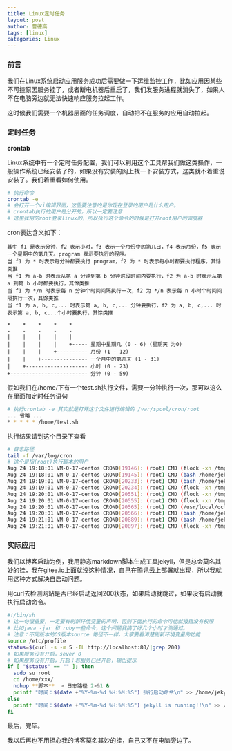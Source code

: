 ```yaml
---
title: Linux定时任务
layout: post
author: 曹德高
tags: [linux]
categories: Linux
---
```


### 前言

我们在Linux系统启动应用服务成功后需要做一下运维监控工作，比如应用因某些不可控原因服务挂了，或者断电机器后重启了，我们发服务进程就消失了，如果人不在电脑旁边就无法快速响应服务拉起工作。

这时候我们需要一个机器层面的任务调度，自动把不在服务的应用自动拉起。

### 定时任务

**crontab**

Linux系统中有一个定时任务配置，我们可以利用这个工具帮我们做这类操作，一般操作系统已经安装了的，如果没有安装的网上找一下安装方式，这类就不着重说安装了。我们着重看如何使用。

```bash
# 执行命令
crontab -e
# 会打开一个vi编辑界面，这里要注意的是你现在登录的用户是什么用户。
# crontab执行的用户是分开的，所以一定要注意
# 这里我用的root登录linux的，所以执行这个命令的时候是打开root用户的调度器
```

cron表达含义如下：

```
其中 f1 是表示分钟，f2 表示小时，f3 表示一个月份中的第几日，f4 表示月份，f5 表示一个星期中的第几天。program 表示要执行的程序。
当 f1 为 * 时表示每分钟都要执行 program，f2 为 * 时表示每小时都要执行程序，其馀类推
当 f1 为 a-b 时表示从第 a 分钟到第 b 分钟这段时间内要执行，f2 为 a-b 时表示从第 a 到第 b 小时都要执行，其馀类推
当 f1 为 */n 时表示每 n 分钟个时间间隔执行一次，f2 为 */n 表示每 n 小时个时间间隔执行一次，其馀类推
当 f1 为 a, b, c,... 时表示第 a, b, c,... 分钟要执行，f2 为 a, b, c,... 时表示第 a, b, c...个小时要执行，其馀类推

*    *    *    *    *
-    -    -    -    -
|    |    |    |    |
|    |    |    |    +----- 星期中星期几 (0 - 6) (星期天 为0)
|    |    |    +---------- 月份 (1 - 12) 
|    |    +--------------- 一个月中的第几天 (1 - 31)
|    +-------------------- 小时 (0 - 23)
+------------------------- 分钟 (0 - 59)
```

假如我们在/home/下有一个test.sh执行文件，需要一分钟执行一次，那可以这么在里面加定时任务语句

```bash
# 执行crontab -e 其实就是打开这个文件进行编辑的 /var/spool/cron/root
... 省略 ...
* * * * * /home/test.sh
```

执行结果请到这个目录下查看

```bash
# 日志路径
tail -f /var/log/cron
# 这个是指(root)执行脚本的用户
Aug 24 19:18:01 VM-0-17-centos CROND[19146]: (root) CMD (flock -xn /tmp/stargate.lock -c '/usr/local/qcloud/stargate/admin/start.sh > /dev/null 2>&1 &')
Aug 24 19:18:01 VM-0-17-centos CROND[19145]: (root) CMD (bash /home/jekyll/cookiejoo/jekyll_monitor.sh)
Aug 24 19:19:01 VM-0-17-centos CROND[20233]: (root) CMD (bash /home/jekyll/cookiejoo/jekyll_monitor.sh)
Aug 24 19:19:01 VM-0-17-centos CROND[20234]: (root) CMD (flock -xn /tmp/stargate.lock -c '/usr/local/qcloud/stargate/admin/start.sh > /dev/null 2>&1 &')
Aug 24 19:20:01 VM-0-17-centos CROND[20551]: (root) CMD (flock -xn /tmp/stargate.lock -c '/usr/local/qcloud/stargate/admin/start.sh > /dev/null 2>&1 &')
Aug 24 19:20:01 VM-0-17-centos CROND[20555]: (root) CMD (flock -xn /tmp/stargate.lock -c '/usr/local/qcloud/stargate/admin/start.sh > /dev/null 2>&1 &')
Aug 24 19:20:01 VM-0-17-centos CROND[20565]: (root) CMD (/usr/local/qcloud/YunJing/clearRules.sh > /dev/null 2>&1)
Aug 24 19:20:01 VM-0-17-centos CROND[20566]: (root) CMD (bash /home/jekyll/cookiejoo/jekyll_monitor.sh)
Aug 24 19:21:01 VM-0-17-centos CROND[20889]: (root) CMD (bash /home/jekyll/cookiejoo/jekyll_monitor.sh)
Aug 24 19:21:01 VM-0-17-centos CROND[20897]: (root) CMD (flock -xn /tmp/stargate.lock -c '/usr/local/qcloud/stargate/admin/start.sh > /dev/null 2>&1 &')

```

### 实际应用

我们以博客启动为例，我用静态markdown脚本生成工具jekyll，但是总会莫名其妙的挂，我在gitee.io上面就没这种情况，自己在腾讯云上部署就出现，所以我就用这种方式解决自启动问题。

用curl去检测网站是否已经启动返回200状态，如果启动就跳过，如果没有启动就执行启动命令。

```bash
#!/bin/sh
# 这一句很重要，一定要有刷新环境变量的声明，否则下面执行的命令可能就报错没有权限
# 比如java -jar 和 ruby一些命令，这个问题我搞了好几个小时才测通过。
# 注意：不同版本的OS版本source 路径不一样，大家要看清楚刷新环境变量的功能
source /etc/profile
status=$(curl -s -m 5 -IL http://localhost:80/|grep 200)
# 如果服务没有开启，sever 0
# 如果服务没有开启，开启；若服务已经开启，输出提示
if [ "$status" == "" ]; then 
  sudo su root
  cd /home/xxx/
  nohup **脚本**  > 日志路径 2>&1 &
  printf "时间：$(date +"%Y-%m-%d %H:%M:%S") 执行启动命令\n" >> /home/jekyll/port_scan.log
else
  printf "时间：$(date +"%Y-%m-%d %H:%M:%S") jekyll is running!!\n" >> /home/jekyll/port_scan.log
fi
```

最后，完毕。

我以后再也不用担心我的博客莫名其妙的挂，自己又不在电脑旁边了。

